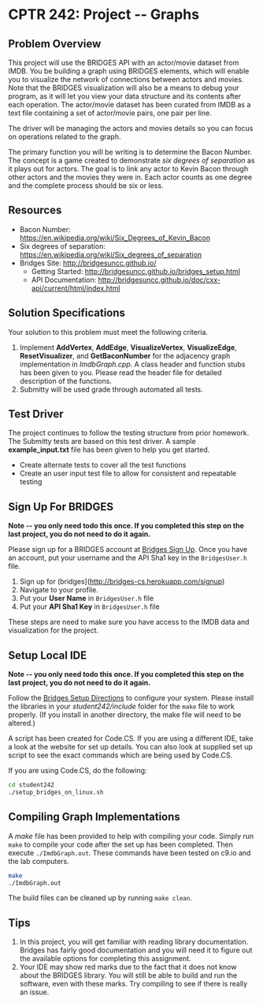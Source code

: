 # CPTR 242: Project -- Graphs

## Problem Overview

This project will use the BRIDGES API with an actor/movie dataset from IMDB.
You be building a graph using BRIDGES elements, which will enable you to visualize the network of connections between actors and movies.
Note that the BRIDGES visualization will also be a means to debug your program, as it will let you view your data structure and its contents after each operation.
The actor/movie dataset has been curated from IMDB as a text file containing a set of actor/movie pairs, one pair per line.

The driver will be managing the actors and movies details so you can focus on operations related to the graph.

The primary function you will be writing is to determine the Bacon Number.
The concept is a game created to demonstrate _six degrees of separation_ as it plays out for actors.
The goal is to link any actor to Kevin Bacon through other actors and the movies they were in.
Each actor counts as one degree and the complete process should be six or less.

## Resources

* Bacon Number: <https://en.wikipedia.org/wiki/Six_Degrees_of_Kevin_Bacon>
* Six degrees of separation: <https://en.wikipedia.org/wiki/Six_degrees_of_separation>
* Bridges Site: <http://bridgesuncc.github.io/>
  * Getting Started: <http://bridgesuncc.github.io/bridges_setup.html>
  * API Documentation: <http://bridgesuncc.github.io/doc/cxx-api/current/html/index.html>

## Solution Specifications

Your solution to this problem must meet the following criteria.

1. Implement __AddVertex__, __AddEdge__, __VisualizeVertex__, __VisualizeEdge__, __ResetVisualizer__, and __GetBaconNumber__ for the adjacency graph implementation in _ImdbGraph.cpp_.
    A class header and function stubs has been given to you.
    Please read the header file for detailed description of the functions.
2. Submitty will be used grade through automated all tests.

## Test Driver

The project continues to follow the testing structure from prior homework.
The Submitty tests are based on this test driver.
A sample __example_input.txt__ file has been given to help you get started.

* Create alternate tests to cover all the test functions
* Create an user input test file to allow for consistent and repeatable testing

## Sign Up For BRIDGES

**Note -- you only need todo this once. If you completed this step on the last project, you do not need to do it again.**

Please sign up for a BRIDGES account at [Bridges Sign Up](http://bridges-cs.herokuapp.com/signup).
Once you have an account, put your username and the API Sha1 key in the `BridgesUser.h` file.

1. Sign up for (bridges](http://bridges-cs.herokuapp.com/signup)
1. Navigate to your profile.
1. Put your __User Name__ in `BridgesUser.h` file
1. Put your __API Sha1 Key__ in `BridgesUser.h` file

These steps are need to make sure you have access to the IMDB data and visualization for the project.

## Setup Local IDE

**Note -- you only need todo this once. If you completed this step on the last project, you do not need to do it again.**

Follow the [Bridges Setup Directions](http://bridgesuncc.github.io/bridges_setup.html) to configure your system.
Please install the libraries in your _student242/include_ folder for the `make` file to work properly.
(If you install in another directory, the make file will need to be altered.)

A script has been created for Code.CS.
If you are using a different IDE, take a look at the website for set up details.
You can also look at supplied set up script to see the exact commands which are being used by Code.CS. 

If you are using Code.CS, do the following:

```sh
cd student242
./setup_bridges_on_linux.sh
```

## Compiling Graph Implementations

A _make_ file has been provided to help with compiling your code.
Simply run ```make``` to compile your code after the set up has been completed.
Then execute ```./ImdbGraph.out```.
These commands have been tested on c9.io and the lab computers.

```sh
make
./ImdbGraph.out
```

The build files can be cleaned up by running ```make clean```.

## Tips

1. In this project, you will get familiar with reading library documentation.
   Bridges has fairly good documentation and you will need it to figure out the available options for completing this assignment.
2. Your IDE may show red marks due to the fact that it does not know about the BRIDGES library.
   You will still be able to build and run the software, even with these marks.
   Try compiling to see if there is really an issue.
